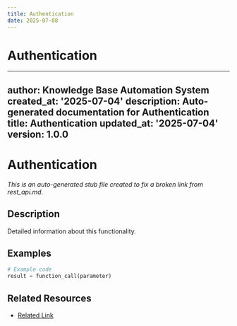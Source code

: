 ```yaml
---
title: Authentication
date: 2025-07-08
---
```


# Authentication

---
author: Knowledge Base Automation System
created_at: '2025-07-04'
description: Auto-generated documentation for Authentication
title: Authentication
updated_at: '2025-07-04'
version: 1.0.0
---

# Authentication

*This is an auto-generated stub file created to fix a broken link from rest_api.md.*

## Description

Detailed information about this functionality.

## Examples

```python
# Example code
result = function_call(parameter)
```

## Related Resources

- [Related Link](./related_resource.md)
